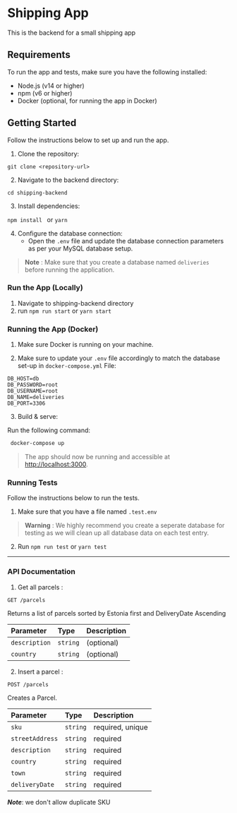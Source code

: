 # Shipping App

This is the backend for a small shipping app 

## Requirements

To run the app and tests, make sure you have the following installed:

- Node.js (v14 or higher)
- npm (v6 or higher)
- Docker (optional, for running the app in Docker)

## Getting Started

Follow the instructions below to set up and run the app.

1. Clone the repository:

````git clone <repository-url> ````

2. Navigate to the backend directory:

````cd shipping-backend ````

3. Install dependencies:

```npm install ```  or ``` yarn ```


4. Configure the database connection:
   - Open the `.env` file and update the database connection parameters as per your MySQL database setup.

> **Note** :
> Make sure that you create a database named `deliveries` before running the application.

### Run the App (Locally)
1. Navigate to shipping-backend directory
2. run `npm run start` or `yarn start`

### Running the App (Docker)

1. Make sure Docker is running on your machine.

2. Make sure to update your `.env` file accordingly to match the database set-up in `docker-compose.yml` File:
 ```
DB_HOST=db
DB_PASSWORD=root
DB_USERNAME=root
DB_NAME=deliveries
DB_PORT=3306
```

3. Build & serve:

Run the following command: 

```bash
 docker-compose up
 ```


> The app should now be running and accessible at [http://localhost:3000](http://localhost:3000).

### Running Tests

Follow the instructions below to run the tests.

1. Make sure that you have a file named `.test.env`
> **Warning** :
> We highly recommend you create a seperate database for testing as we will clean up all database data on each test entry.
2. Run `npm run test` or `yarn test`

---
### API Documentation
1. Get all parcels :


```http 
GET /parcels
```
Returns a list of parcels sorted by Estonia first and DeliveryDate Ascending

| Parameter | Type | Description |
| :--- | :--- | :--- |
| `description` | `string` | (optional) |
| `country` | `string` | (optional) |

2. Insert a parcel :


```http 
POST /parcels
```
Creates a Parcel.



| Parameter | Type | Description |
| :--- | :--- | :--- |
| `sku` | `string` | required, unique |
| `streetAddress` | `string` | required |
| `description` | `string` | required |
| `country` | `string` | required |
| `town` | `string` | required |
| `deliveryDate` | `string` | required |

***Note***: we don't allow duplicate SKU 
